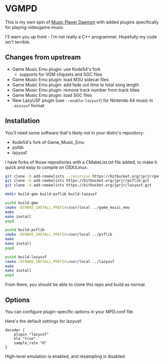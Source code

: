 # VGMPD

This is my own spin of [Music Player Daemon](https://github.com/MusicPlayerDaemon/MPD/releases)
with added plugins specifically for playing videogame music.

I'll warn you up front - I'm not really a C++ programmer. Hopefully
my code isn't terrible.

## Changes from upstream

* Game Music Emu plugin: use Kode54's fork
    * supports for VGM chipsets and SGC files
* Game Music Emu plugin: load M3U sidecar files
* Game Music Emu plugin: add fade out time to total song length
* Game Music Emu plugin: remove track number from track titles
* Game Music Emu plugin: load SGC files
* New LazyUSF plugin (use `--enable-lazyusf`) for Nintendo 64 music in `.miniusf` format

## Installation

You'll need some software that's likely not in your distro's repository:

* Kode54's fork of Game_Music_Emu
* psflib
* lazyusf

I have forks of those repositories with a CMakeList.txt file added, to make it
quick and easy to compile on OSX/Linux:

```bash
git clone -b add-cmakelists --recursive https://bitbucket.org/jprjr/game_music_emu.git
git clone -b add-cmakelists https://bitbucket.org/jprjr/psflib.git
git clone -b add-cmakelists https://bitbucket.org/jprjr/lazyusf.git

mkdir build-gme build-psflib build-lazyusf

pushd build-gme
cmake -DCMAKE_INSTALL_PREFIX=/usr/local ../game_music_emu
make
make install
popd

pushd build-psflib
cmake -DCMAKE_INSTALL_PREFIX=/usr/local ../psflib
make
make install
popd

pushd build-lazyusf
cmake -DCMAKE_INSTALL_PREFIX=/usr/local ../lazyusf
make
make install
popd
```

From there, you should be able to clone this repo and build as normal.

## Options

You can configure plugin-specific options in your MPD.conf file.

Here's the default settings for lazyusf:


```
decoder {
    plugin "lazyusf"
    hle "true"
    sample_rate "0"
}
```

High-level emulation is enabled, and resampling is disabled.
